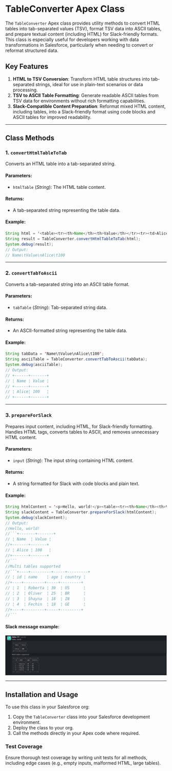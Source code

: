 # TableConverter Apex Class

The `TableConverter` Apex class provides utility methods to convert HTML tables into tab-separated values (TSV), format TSV data into ASCII tables, and prepare textual content (including HTML) for Slack-friendly formats. This class is especially useful for developers working with data transformations in Salesforce, particularly when needing to convert or reformat structured data.

## Key Features

1. **HTML to TSV Conversion**: Transform HTML table structures into tab-separated strings, ideal for use in plain-text scenarios or data processing.
2. **TSV to ASCII Table Formatting**: Generate readable ASCII tables from TSV data for environments without rich formatting capabilities.
3. **Slack-Compatible Content Preparation**: Reformat mixed HTML content, including tables, into a Slack-friendly format using code blocks and ASCII tables for improved readability.

---

## Class Methods

### 1. `convertHtmlTableToTab`
Converts an HTML table into a tab-separated string.

#### Parameters:
- `htmlTable` (*String*): The HTML table content.

#### Returns:
- A tab-separated string representing the table data.

#### Example:
```java
String html = '<table><tr><th>Name</th><th>Value</th></tr><tr><td>Alice</td><td>100</td></tr></table>';
String result = TableConverter.convertHtmlTableToTab(html);
System.debug(result);
// Output:
// Name\tValue\nAlice\t100
```

---

### 2. `convertTabToAscii`
Converts a tab-separated string into an ASCII table format.

#### Parameters:
- `tabTable` (*String*): Tab-separated string data.

#### Returns:
- An ASCII-formatted string representing the table data.

#### Example:
```java
String tabData = 'Name\tValue\nAlice\t100';
String asciiTable = TableConverter.convertTabToAscii(tabData);
System.debug(asciiTable);
// Output:
// +------+-------+
// ¦ Name ¦ Value ¦
// +------+-------+
// ¦ Alice¦ 100   ¦
// +------+-------+
```

---

### 3. `prepareForSlack`
Prepares input content, including HTML, for Slack-friendly formatting. Handles HTML tags, converts tables to ASCII, and removes unnecessary HTML content.

#### Parameters:
- `input` (*String*): The input string containing HTML content.

#### Returns:
- A string formatted for Slack with code blocks and plain text.

#### Example:
```java
String htmlContent = '<p>Hello, world!</p><table><tr><th>Name</th><th>Value</th></tr><tr><td>Alice</td><td>100</td></tr></table><p>Multi tables supported</p><table><tr><td>id</td><td>name</td><td>age</td><td>country</td></tr><tr><td>1</td><td>Roberta</td><td>39</td><td>US</td></tr><tr><td>2</td><td>Oliver</td><td>25</td><td>BR</td></tr><tr><td>3</td><td>Shayna</td><td>18</td><td>IN</td></tr><tr><td>4</td><td>Fechin</td><td>18</td><td>GE</td></tr></table>';
String slackContent = TableConverter.prepareForSlack(htmlContent);
System.debug(slackContent);
// Output:
//Hello, world!
//```+-------+-------+
// ¦ Name  ¦ Value ¦ 
//+-------+-------+
// ¦ Alice ¦ 100   ¦ 
//+-------+-------+
//```
//Multi tables supported
//```+----+---------+-----+---------+
// ¦ id ¦ name    ¦ age ¦ country ¦ 
//+----+---------+-----+---------+
// ¦ 1  ¦ Roberta ¦ 39  ¦ US      ¦ 
// ¦ 2  ¦ Oliver  ¦ 25  ¦ BR      ¦ 
// ¦ 3  ¦ Shayna  ¦ 18  ¦ IN      ¦ 
// ¦ 4  ¦ Fechin  ¦ 18  ¦ GE      ¦ 
//+----+---------+-----+---------+
//```
```

#### Slack message example:
![Slack example from Salesforce](assets/slack-example.png)

---

## Installation and Usage

To use this class in your Salesforce org:

1. Copy the `TableConverter` class into your Salesforce development environment.
2. Deploy the class to your org.
3. Call the methods directly in your Apex code where required.

### Test Coverage
Ensure thorough test coverage by writing unit tests for all methods, including edge cases (e.g., empty inputs, malformed HTML, large tables).